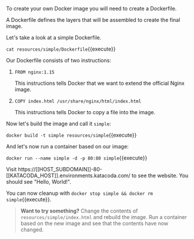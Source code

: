 To create your own Docker image you will need to create a Dockerfile.

A Dockerfile defines the layers that will be assembled to create the final image.

Let's take a look at a simple Dockerfile.

`cat resources/simple/Dockerfile`{{execute}}

Our Dockerfile consists of two instructions:

1. `FROM nginx:1.15`

   This instructions tells Docker that we want to extend the official Nginx image.
2. `COPY index.html /usr/share/nginx/html/index.html`

    This instructions tells Docker to copy a file into the image.

Now let's build the image and call it `simple`:

`docker build -t simple resources/simple`{{execute}}

And let's now run a container based on our image:

`docker run --name simple -d -p 80:80 simple`{{execute}}

Visit https://[[HOST_SUBDOMAIN]]-80-[[KATACODA_HOST]].environments.katacoda.com/ to see the website. You should see "Hello, World!".

You can now cleanup with `docker stop simple && docker rm simple`{{execute}}.

> **Want to try something?** Change the contents of `resources/simple/index.html` and rebuild the image. Run a container based on the new image and see that the contents have now changed.
